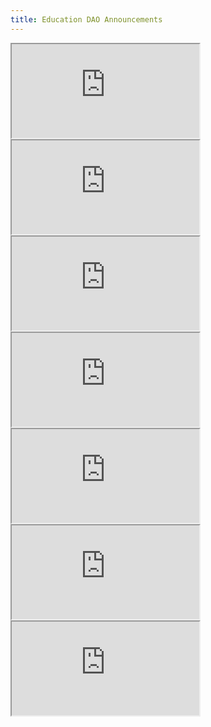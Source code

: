 ```yaml
---
title: Education DAO Announcements
---
```


<iframe
  src="https://www.theonion.com/"
  style={{ width: '100%', height: '80vh'}}
  title="Updates from Education DAO via paragraph.xyz"
></iframe>
<iframe
  src="https://thefauxy.com/"
  style={{ width: '100%', height: '80vh'}}
  title="Updates from Education DAO via paragraph.xyz"
></iframe>
<iframe
  src="https://www.zaytung.com/"
  style={{ width: '100%', height: '80vh'}}
  title="Updates from Education DAO via paragraph.xyz"
></iframe>
<iframe
  src="https://www.timesnewroman.ro/"
  style={{ width: '100%', height: '80vh'}}
  title="Updates from Education DAO via paragraph.xyz"
></iframe>
<iframe
  src="https://alhudood.net/"
  style={{ width: '100%', height: '80vh'}}
  title="Updates from Education DAO via paragraph.xyz"
></iframe>
<iframe
  src="https://www.betootaadvocate.com/"
  style={{ width: '100%', height: '80vh'}}
  title="Updates from Education DAO via paragraph.xyz"
></iframe>
<iframe
  src="https://www.elmundotoday.com/"
  style={{ width: '100%', height: '80vh'}}
  title="Updates from Education DAO via paragraph.xyz"
></iframe>
